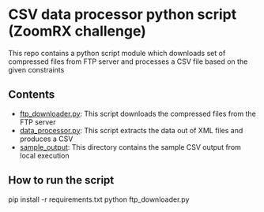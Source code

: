 # CSV data processor python script (ZoomRX challenge)

This repo contains a python script module which downloads set of compressed files from FTP server and processes a CSV file based on the given constraints

## Contents

- [ftp_downloader.py](ftp_downloader.py): This script downloads the compressed files from the FTP server
- [data_processor.py](data_processor.py): This script extracts the data out of XML files and produces a CSV
- [sample_output](./sample_output): This directory contains the sample CSV output from local execution
## How to run the script

pip install -r requirements.txt
python ftp_downloader.py
